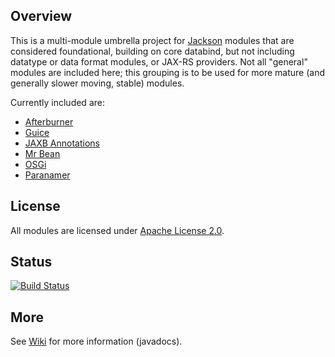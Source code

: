 ## Overview

This is a multi-module umbrella project for [Jackson](../../../jackson)
modules that are considered foundational, building on core databind, but
not including datatype or data format modules, or JAX-RS providers.
Not all "general" modules are included here; this grouping is to be used
for more mature (and generally slower moving, stable) modules.

Currently included are:

* [Afterburner](afterburner/)
* [Guice](guice/)
* [JAXB Annotations](jaxb/)
* [Mr Bean](mrbean/)
* [OSGi](osgi/)
* [Paranamer](paranamer/)

## License

All modules are licensed under [Apache License 2.0](http://www.apache.org/licenses/LICENSE-2.0.txt).

## Status

[![Build Status](https://travis-ci.org/FasterXML/jackson-base-modules.svg)](https://travis-ci.org/FasterXML/jackson-base-modules)

## More

See [Wiki](../../wiki) for more information (javadocs).
